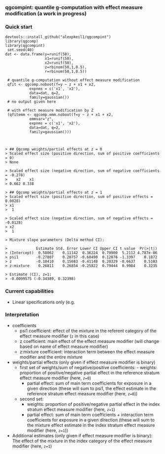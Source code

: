 ### qgcompint: quantile g-computation with effect measure modification (a work in progress)

### Quick start
    devtools::install_github("alexpkeil1/qgcompint")
    library(qgcomp)
    library(qgcompint)
	 set.seed(40)
    dat <- data.frame(y=runif(50),
	                  x1=runif(50),
	                  x2=runif(50),
	                  z=rbinom(50,1,0.5),
	                  r=rbinom(50,1,0.5))
	 
	 # quantile g-computation without effect measure modification
	 qfit <- qgcomp.noboot(f=y ~ z + x1 + x2, 
	           expnms = c('x1', 'x2'), 
	           data=dat, q=2, 
	           family=gaussian())
	 # no output given here          
	 
	 # with effect measure modification by Z
	 (qfitemm <- qgcomp.emm.noboot(f=y ~ z + x1 + x2,
	           emmvar="z", 
	           expnms = c('x1', 'x2'), 
	           data=dat, q=2, 
	           family=gaussian()))

   

    > ## Qgcomp weights/partial effects at z = 0
	> Scaled effect size (positive direction, sum of positive coefficients = 0)
	> None

	> Scaled effect size (negative direction, sum of negative coefficients = -0.278)
	>    x2    x1 
	> 0.662 0.338 

    > ## Qgcomp weights/partial effects at z = 1
	> Scaled effect size (positive direction, sum of positive effects = 0.0028)
	> x1 
	>  1 

	> Scaled effect size (negative direction, sum of negative effects = -0.0128)
	> x2 
	>  1 

	> Mixture slope parameters (Delta method CI):

	> 			  Estimate Std. Error Lower CI Upper CI t value  Pr(>|t|)
	> (Intercept)  0.58062    0.11142  0.36224  0.79900  5.2112 4.787e-06
	> psi1        -0.27807    0.20757 -0.68490  0.12876 -1.3397    0.1872
	> z           -0.10410    0.15683 -0.41148  0.20329 -0.6637    0.5103
	> z:mixture    0.26811    0.26854 -0.25822  0.79444  0.9984    0.3235

	> Estimate (CI), z=1: 
	> -0.0099575 (-0.34389, 0.32398)
	
### Current capabilities
- Linear specifications only (e.g. 	

### Interpretation
- coefficients
  - psi1 coefficient: effect of the mixture in the referent category of the effect measure modifier (`z` in this case)
  - z coefficient: main effect of the effect measure modifier (will change based on name of effect measure modifier)
  - z:mixture coefficient: interaction term between the effect measure modifier and the entire mixture
- weights/partial effects (only given if effect measure modifier is binary)
  - first set of weights/sum of negative/positive coefficients: 
    	- weights: proportion of positive/negative partial effect in the reference stratum effect measure modifier (here, `z=0`)
  	  - partial effect: sum of main term coefficients for exposure in a given direction (these will sum to psi1, the effect estimate in the reference stratum effect measure modifier (here, `z=0`))
  - second set:
  	  - weights: proportion of positive/negative partial effect in the index stratum effect measure modifier (here, `z=1`)
  	  - partial effect: sum of main term coefficients + interaction term coefficients for exposure in a given direction (these will sum to the mixture effect estimate in the index stratum effect measure modifier (here, `z=1`))
- Additional estimates (only given if effect measure modifier is binary): The effect of the mixture in the index category of the effect measure modifier (here, `z=1`)
